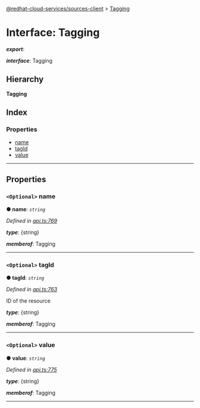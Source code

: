 [@redhat-cloud-services/sources-client](../README.md) > [Tagging](../interfaces/tagging.md)

# Interface: Tagging

*__export__*: 

*__interface__*: Tagging

## Hierarchy

**Tagging**

## Index

### Properties

* [name](tagging.md#name)
* [tagId](tagging.md#tagid)
* [value](tagging.md#value)

---

## Properties

<a id="name"></a>

### `<Optional>` name

**● name**: *`string`*

*Defined in [api.ts:769](https://github.com/RedHatInsights/javascript-clients/blob/master/packages/sources/api.ts#L769)*

*__type__*: {string}

*__memberof__*: Tagging

___
<a id="tagid"></a>

### `<Optional>` tagId

**● tagId**: *`string`*

*Defined in [api.ts:763](https://github.com/RedHatInsights/javascript-clients/blob/master/packages/sources/api.ts#L763)*

ID of the resource

*__type__*: {string}

*__memberof__*: Tagging

___
<a id="value"></a>

### `<Optional>` value

**● value**: *`string`*

*Defined in [api.ts:775](https://github.com/RedHatInsights/javascript-clients/blob/master/packages/sources/api.ts#L775)*

*__type__*: {string}

*__memberof__*: Tagging

___

